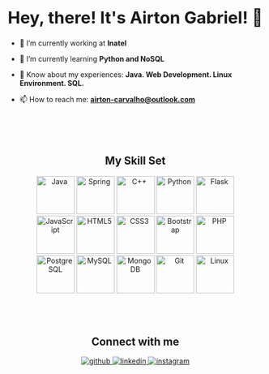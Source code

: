 ### <div align="center"><h1>Hey, there! It's Airton Gabriel! 👋</h1></div>  
  

- 🔭 I’m currently working at **Inatel**  
  

- 🌱 I’m currently learning **Python and NoSQL**  
  

- 📜 Know about my experiences: **Java. Web Development. Linux Environment. SQL.**  
  

- 📫 How to reach me: **airton-carvalho@outlook.com**  
  
<!---
<br/>  
<br/>  
<br/>  

<div align="center"><h2>Github Stats</h2></div>
<div align="center">
<img height="180em" src="https://github-readme-stats.vercel.app/api/top-langs/?username=airtong&layout=compact&langs_count=7&theme=dracula"/>
<img height="180em" src="https://github-readme-stats.vercel.app/api?username=airtong&show_icons=true&theme=dracula&include_all_commits=true&count_private=true"/>
</div> 
-->

<br/>  
<br/>  
<br/> 

<div align="center"><h2>My Skill Set</h2></div>
<div>
  <div align="center">
    <a href="https://www.java.com/" target="_blank"><img src="https://profilinator.rishav.dev/skills-assets/java-original-wordmark.svg" alt="Java" height="75" /></a>   
    <a href="https://docs.spring.io/spring-framework/docs/3.0.x/reference/expressions.html#:~:text=The%20Spring%20Expression%20Language%20(SpEL,and%20basic%20string%20templating%20functionality." target="_blank"><img src="https://profilinator.rishav.dev/skills-assets/springio-icon.svg" alt="Spring" height="75" /></a>   
    <a href="https://www.cplusplus.com/" target="_blank"><img src="https://profilinator.rishav.dev/skills-assets/cplusplus-original.svg" alt="C++" height="75" /></a>  
    <a href="https://www.python.org/" target="_blank"><img src="https://profilinator.rishav.dev/skills-assets/python-original.svg" alt="Python" height="75" /></a>   
    <a href="https://flask.palletsprojects.com/" target="_blank"><img src="https://profilinator.rishav.dev/skills-assets/flask.png" alt="Flask" height="75" /></a>
  </div>

  <div align="center">
    <a href="https://www.javascript.com/" target="_blank"><img src="https://profilinator.rishav.dev/skills-assets/javascript-original.svg" alt="JavaScript" height="75" /></a>   
    <a href="https://en.wikipedia.org/wiki/HTML5" target="_blank"><img src="https://profilinator.rishav.dev/skills-assets/html5-original-wordmark.svg" alt="HTML5" height="75" /></a>   
    <a href="https://www.w3schools.com/css/" target="_blank"><img src="https://profilinator.rishav.dev/skills-assets/css3-original-wordmark.svg" alt="CSS3" height="75" /></a> 
    <a href="https://getbootstrap.com/docs/3.4/javascript/" target="_blank"><img src="https://profilinator.rishav.dev/skills-assets/bootstrap-plain.svg" alt="Bootstrap" height="75" /></a>   
    <a href="https://www.php.net/" target="_blank"><img src="https://profilinator.rishav.dev/skills-assets/php-original.svg" alt="PHP" height="75" /></a>
  </div>

  <div align="center">
    <a href="https://www.postgresql.org/" target="_blank"><img src="https://profilinator.rishav.dev/skills-assets/postgresql-original-wordmark.svg" alt="PostgreSQL" height="75" /></a>   
    <a href="https://www.mysql.com/" target="_blank"><img src="https://profilinator.rishav.dev/skills-assets/mysql-original-wordmark.svg" alt="MySQL" height="75" /></a>   
    <a href="https://www.mongodb.com/" target="_blank"><img src="https://profilinator.rishav.dev/skills-assets/mongodb-original-wordmark.svg" alt="MongoDB" height="75" /></a> 
    <a href="https://github.com/" target="_blank"><img src="https://profilinator.rishav.dev/skills-assets/git-scm-icon.svg" alt="Git" height="75" /></a> 
    <a href="https://www.linux.org/" target="_blank"><img src="https://profilinator.rishav.dev/skills-assets/linux-original.svg" alt="Linux" height="75" /></a>
  </div>

</div>

<br/>  
<br/>  
<br/>  


<div align="center"><h2>Connect with me</h2></div>
<div align="center">
<a href="https://github.com/airtong" target="_blank">
<img src=https://img.shields.io/badge/github-%2324292e.svg?&style=for-the-badge&logo=github&logoColor=white alt=github style="margin-bottom: 5px;" />
</a>
<a href="https://linkedin.com/in/airton-gabriel" target="_blank">
<img src=https://img.shields.io/badge/linkedin-%231E77B5.svg?&style=for-the-badge&logo=linkedin&logoColor=white alt=linkedin style="margin-bottom: 5px;" />
</a>
<a href="https://instagram.com/agabrielc" target="_blank">
<img src=https://img.shields.io/badge/instagram-%23000000.svg?&style=for-the-badge&logo=instagram&logoColor=white alt=instagram style="margin-bottom: 5px;" />
</a>  
</div>  

